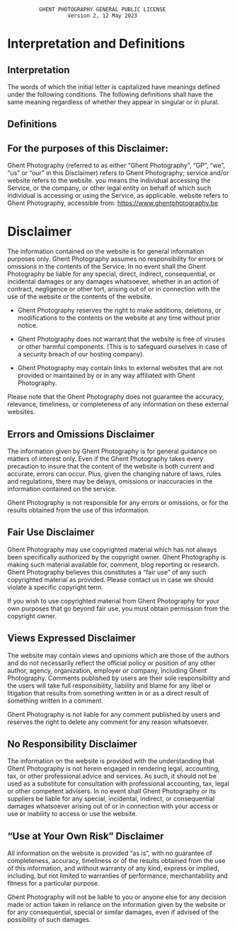              GHENT PHOTOGRAPHY GENERAL PUBLIC LICENSE
                       Version 2, 12 May 2023

# Interpretation and Definitions

## Interpretation

The words of which the initial letter is capitalized have meanings defined under the following conditions. The following definitions shall have the same meaning regardless of whether they appear in singular or in plural.

## Definitions

## For the purposes of this Disclaimer:

Ghent Photography (referred to as either “Ghent Photography”, “GP”, “we”, “us” or “our” in this Disclaimer) refers to Ghent Photography;
service and/or website refers to the website.
you means the individual accessing the Service, or the company, or other legal entity on behalf of which such individual is accessing or using the Service, as applicable.
website refers to Ghent Photography, accessible from: https://www.ghentphotography.be

# Disclaimer

The information contained on the website is for general information purposes only. Ghent Photography assumes no responsibility for errors or omissions in the contents of the Service. In no event shall the Ghent Photography be liable for any special, direct, indirect, consequential, or incidental damages or any damages whatsoever, whether in an action of contract, negligence or other tort, arising out of or in connection with the use of the website or the contents of the website.

* Ghent Photography reserves the right to make additions, deletions, or modifications to the contents on the website at any time without prior notice.

* Ghent Photography does not warrant that the website is free of viruses or other harmful components. (This is to safeguard ourselves in case of a security breach of our hosting company).

* Ghent Photography may contain links to external websites that are not provided or maintained by or in any way affiliated with Ghent Photography.

Please note that the Ghent Photography does not guarantee the accuracy, relevance, timeliness, or completeness of any information on these external websites.

## Errors and Omissions Disclaimer

The information given by Ghent Photography is for general guidance on matters of interest only. Even if the Ghent Photography takes every precaution to insure that the content of the website is both current and accurate, errors can occur. Plus, given the changing nature of laws, rules and regulations, there may be delays, omissions or inaccuracies in the information contained on the service.

Ghent Photography is not responsible for any errors or omissions, or for the results obtained from the use of this information.

## Fair Use Disclaimer

Ghent Photography may use copyrighted material which has not always been specifically authorized by the copyright owner. Ghent Photography is making such material available for, comment, blog reporting or research. Ghent Photography believes this constitutes a “fair use” of any such copyrighted material as provided. Please contact us in case we should violate a specific copyright term.

If you wish to use copyrighted material from Ghent Photography for your own purposes that go beyond fair use, you must obtain permission from the copyright owner.

## Views Expressed Disclaimer

The website may contain views and opinions which are those of the authors and do not necessarily reflect the official policy or position of any other author, agency, organization, employer or company, including Ghent Photography. Comments published by users are their sole responsibility and the users will take full responsibility, liability and blame for any libel or litigation that results from something written in or as a direct result of something written in a comment.

Ghent Photography is not liable for any comment published by users and reserves the right to delete any comment for any reason whatsoever.

## No Responsibility Disclaimer

The information on the website is provided with the understanding that Ghent Photography is not herein engaged in rendering legal, accounting, tax, or other professional advice and services. As such, it should not be used as a substitute for consultation with professional accounting, tax, legal or other competent advisers. In no event shall Ghent Photography or its suppliers be liable for any special, incidental, indirect, or consequential damages whatsoever arising out of or in connection with your access or use or inability to access or use the website.

## “Use at Your Own Risk” Disclaimer

All information on the website is provided “as is”, with no guarantee of completeness, accuracy, timeliness or of the results obtained from the use of this information, and without warranty of any kind, express or implied, including, but not limited to warranties of performance, merchantability and fitness for a particular purpose.

Ghent Photography will not be liable to you or anyone else for any decision made or action taken in reliance on the information given by the website or for any consequential, special or similar damages, even if advised of the possibility of such damages.
